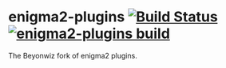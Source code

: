 enigma2-plugins [![Build Status](https://travis-ci.com/beyonwiz/enigma2-plugins.svg?branch=master)](https://travis-ci.com/beyonwiz/enigma2-plugins) [![enigma2-plugins build](https://github.com/beyonwiz/enigma2-plugins/actions/workflows/enigma2-plugins.yml/badge.svg)](https://github.com/beyonwiz/enigma2-plugins/actions/workflows/enigma2-plugins.yml)
===============

The Beyonwiz fork of enigma2 plugins. 
